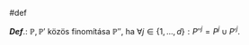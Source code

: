 #def 

***Def***.: $\mathbb{P}, \mathbb{P'}$ közös finomítása $\mathbb{P''}$, ha $\forall j \in \{ 1, \dots,d \}: P''^{j} = P^{j} \cup P'^{j}$.